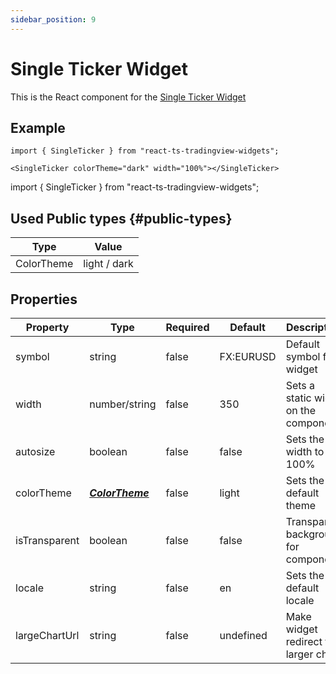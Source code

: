 ```yaml
---
sidebar_position: 9
---
```


# Single Ticker Widget

This is the React component for the [Single Ticker Widget](https://www.tradingview.com/widget/single-ticker/)

## Example

```
import { SingleTicker } from "react-ts-tradingview-widgets";

<SingleTicker colorTheme="dark" width="100%"></SingleTicker>
```

import { SingleTicker } from "react-ts-tradingview-widgets";

<SingleTicker colorTheme="dark" width="100%"></SingleTicker>

## Used Public types {#public-types}

| Type       | Value        |
| ---------- | ------------ |
| ColorTheme | light / dark |

## Properties

| Property      | Type                              | Required | Default   | Description                          |
| ------------- | --------------------------------- | -------- | --------- | ------------------------------------ |
| symbol        | string                            | false    | FX:EURUSD | Default symbol for widget            |
| width         | number/string                     | false    | 350       | Sets a static width on the component |
| autosize      | boolean                           | false    | false     | Sets the width to 100%               |
| colorTheme    | [_**ColorTheme**_](#public-types) | false    | light     | Sets the default theme               |
| isTransparent | boolean                           | false    | false     | Transparent background for component |
| locale        | string                            | false    | en        | Sets the default locale              |
| largeChartUrl | string                            | false    | undefined | Make widget redirect to larger chart |
